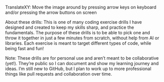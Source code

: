 TranslateXY: Move the image around by pressing arrow keys on keyboard and/or pressing the arrow buttons on screen


About these drills: This is one of many coding exercise drills I have designed and created to keep my skills sharp, and practice the fundamentals. The purpose of these drills is to be able to pick one and throw it together in just a few minutes from scratch, without help from AI or libraries. Each exercise is meant to target different types of code, while being fast and fun!

Note: These drills are for personal use and aren’t meant to be collaborative (yet!). They’re public so I can document and show my learning journey and ideas. I’m still new to GitHub, but I plan to work up to more professional things like pull requests and collaboration over time.
